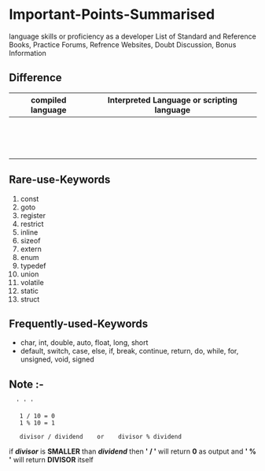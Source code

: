 # Important-Points-Summarised 

language skills or proficiency as a developer
List of Standard and Reference Books, Practice Forums, Refrence Websites, Doubt Discussion, Bonus Information 




## Difference 

|                compiled language                  |                  Interpreted Language or scripting language             |           
|---------------------------------------------------|-------------------------------------------------------------------------|
|                                                   |                                                                         |
|                                                   |                                                                         |
|                                                   |                                                                         |                                      
|                                                   |                                                                         |
|                                                   |                                                                         |
|                                                   |                                                                         |
|                                                   |                                                                         |
|                                                   |                                                                         |
|                                                   |                                                                         |
|                                                   |                                                                         |
|                                                   |                                                                         |
|                                                   |                                                                         |
|                                                   |                                                                         |
|                                                   |                                                                         |



## Rare-use-Keywords                              
                                                 
1. const                                            
2. goto                                             
3. register
4. restrict
5. inline
6. sizeof
7. extern
8. enum
9. typedef
10. union
11. volatile
12. static
13. struct         

## Frequently-used-Keywords

- char, int, double, auto, float, long, short
- default, switch, case, else, if, break, continue, return, do, while, for, unsigned, void, signed

## Note :-

      ' ' '
      
       1 / 10 = 0 
       1 % 10 = 1 
 
       divisor / dividend    or    divisor % dividend 
      

      
  if **_divisor_** is   **SMALLER**    than **_dividend_** then   **' / '**   will return   **0**   as output and   **' % '**   will return   **DIVISOR**   itself      
